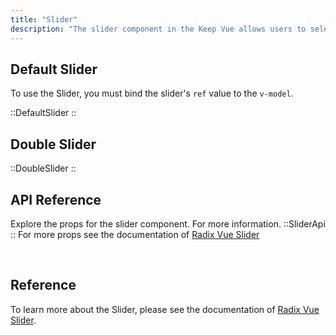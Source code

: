 ```yaml
---
title: "Slider"
description: "The slider component in the Keep Vue allows users to select a value within a specified range. With customizable options for the control handle type, scale display, label, and tooltip, you can create versatile sliders that fit your design needs."
---
```


## Default Slider

To use the Slider, you must bind the slider's `ref` value to the `v-model`.

::DefaultSlider
::

## Double Slider

::DoubleSlider
::

## API Reference

Explore the props for the slider component. For more information.
::SliderApi
::
For more props see the documentation of [Radix Vue Slider](https://www.radix-vue.com/components/slider.html#api-reference)

<br>

## Reference

To learn more about the Slider, please see the documentation of [Radix Vue Slider](https://www.radix-vue.com/components/slider.html).
